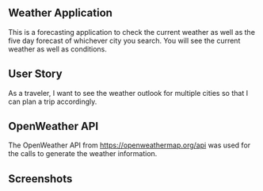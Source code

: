 ## Weather Application ##
This is a forecasting application to check the current weather as well as the five day forecast of whichever city you search. 
You will see the current weather as well as conditions. 

## User Story ##
As a traveler,
I want to see the weather outlook for multiple cities
so that I can plan a trip accordingly.

## OpenWeather API ##
The OpenWeather API from https://openweathermap.org/api was used for the calls to generate the weather information. 

## Screenshots ##
